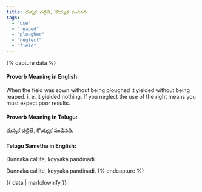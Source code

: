 ```yaml
---
title: దున్నక చల్లితే, కొయ్యక పండినది.
tags:
  - "use"
  - "reaped"
  - "ploughed"
  - "neglect"
  - "field"
---
```


{% capture data %}
#### Proverb Meaning in English:
When the field was sown without being ploughed it yielded without being reaped.
i. e. it yielded nothing.
If you neglect the use of the right means you must expect poor results.

#### Proverb Meaning in Telugu:
దున్నక చల్లితే, కొయ్యక పండినది.

#### Telugu Sametha in English:
Dunnaka callitē, koyyaka paṇḍinadi.

Dunnaka callite, koyyaka pandinadi.
{% endcapture %}

{{ data | markdownify }}

